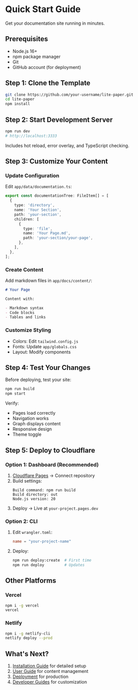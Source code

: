 # Quick Start Guide

Get your documentation site running in minutes.

## Prerequisites

- Node.js 16+
- npm package manager
- Git
- GitHub account (for deployment)

## Step 1: Clone the Template

```bash
git clone https://github.com/your-username/lite-paper.git
cd lite-paper
npm install
```

## Step 2: Start Development Server

```bash
npm run dev
# http://localhost:3333
```

Includes hot reload, error overlay, and TypeScript checking.

## Step 3: Customize Your Content

### Update Configuration

Edit `app/data/documentation.ts`:

```typescript
export const documentationTree: FileItem[] = [
  {
    type: 'directory',
    name: 'Your Section',
    path: 'your-section',
    children: [
      {
        type: 'file',
        name: 'Your Page.md',
        path: 'your-section/your-page',
      },
    ],
  },
];
```

### Create Content

Add markdown files in `app/docs/content/`:

```markdown
# Your Page

Content with:

- Markdown syntax
- Code blocks
- Tables and links
```

### Customize Styling

- Colors: Edit `tailwind.config.js`
- Fonts: Update `app/globals.css`
- Layout: Modify components

## Step 4: Test Your Changes

Before deploying, test your site:

```bash
npm run build
npm start
```

Verify:

- Pages load correctly
- Navigation works
- Graph displays content
- Responsive design
- Theme toggle

## Step 5: Deploy to Cloudflare

### Option 1: Dashboard (Recommended)

1. [Cloudflare Pages](https://pages.cloudflare.com) → Connect repository
2. Build settings:
   ```
   Build command: npm run build
   Build directory: out
   Node.js version: 20
   ```
3. Deploy → Live at `your-project.pages.dev`

### Option 2: CLI

1. Edit `wrangler.toml`:

   ```toml
   name = "your-project-name"
   ```

2. Deploy:
   ```bash
   npm run deploy:create  # First time
   npm run deploy         # Updates
   ```

## Other Platforms

### Vercel

```bash
npm i -g vercel
vercel
```

### Netlify

```bash
npm i -g netlify-cli
netlify deploy --prod
```

## What's Next?

1. [Installation Guide](./installation) for detailed setup
2. [User Guide](../user-guide/basic-usage) for content management
3. [Deployment](../../deployment/overview) for production
4. [Developer Guides](../../developer-guides/code-examples) for customization
